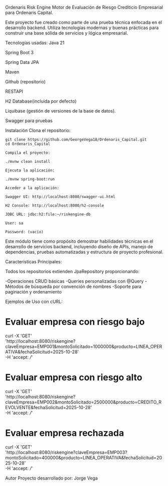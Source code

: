 Ordenaris Risk Engine
Motor de Evaluación de Riesgo Crediticio Empresarial para Ordenaris Capital.

Este proyecto fue creado como parte de una prueba técnica enfocada en el desarrollo backend. Utiliza tecnologías modernas y buenas prácticas para construir una base sólida de servicios y lógica empresarial.


Tecnologías usadas:
Java 21

Spring Boot 3

Spring Data JPA

Maven

Github (repositorio)

RESTAPI

H2 Database(incluida por defecto)

Liquibase (gestión de versiones de la base de datos).

Swagger para pruebas

Instalación Clona el repositorio:

    git clone https://github.com/GeorgeVega18/Ordenaris_Capital.git
    cd Ordenaris_Capital
    
    Compila el proyecto:
    
    ./mvnw clean install
    
    Ejecuta la aplicación:
    
    ./mvnw spring-boot:run
    
    Acceder a la aplicación:
    
    Swagger UI: http://localhost:8080/swagger-ui.html
    
    H2 Console: http://localhost:8080/h2-console
    
    JDBC URL: jdbc:h2:file:~/riskengine-db
    
    User: sa
    
    Password: (vacío)
    

Este módulo tiene como propósito demostrar habilidades técnicas en el desarrollo de servicios backend, incluyendo diseño de APIs, manejo de dependencias, pruebas automatizadas y estructura de proyecto profesional.

Características Principales:

Todos los repositorios extienden JpaRepository proporcionando:

-Operaciones CRUD básicas
-Queries personalizadas con @Query
-Métodos de búsqueda por convención de nombres
-Soporte para paginación y ordenamiento
     


Ejemplos de Uso con cURL:

# Evaluar empresa con riesgo bajo

curl -X 'GET' \
  'http://localhost:8080/riskengine?claveEmpresa=EMP001&montoSolicitado=1000000&producto=LINEA_OPERATIVA&fechaSolicitud=2025-10-28' \
  -H 'accept: */*'

# Evaluar empresa con riesgo alto
curl -X 'GET' \
  'http://localhost:8080/riskengine?claveEmpresa=EMP002&montoSolicitado=2500000&producto=CREDITO_REVOLVENTE&fechaSolicitud=2025-10-28' \
  -H 'accept: */*'

# Evaluar empresa rechazada
curl -X 'GET' \
  'http://localhost:8080/riskengine?claveEmpresa=EMP003?montoSolicitado=400000&producto=LINEA_OPERATIVA&fechaSolicitud=2025-10-28' \
  -H 'accept: */*'



Autor Proyecto desarrollado por: Jorge Vega